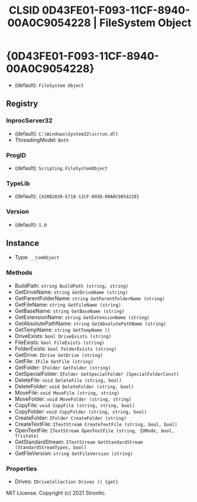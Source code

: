﻿---
title: "CLSID 0D43FE01-F093-11CF-8940-00A0C9054228 | FileSystem Object"
excerpt: What is COM-Object CLSID 0D43FE01-F093-11CF-8940-00A0C9054228?
---

# {0D43FE01-F093-11CF-8940-00A0C9054228}

* (default): `FileSystem Object`

## Registry


### InprocServer32

* (default): `C:\Windows\System32\scrrun.dll`
* ThreadingModel: `Both`

### ProgID

* (default): `Scripting.FileSystemObject`

### TypeLib

* (default): `{420B2830-E718-11CF-893D-00A0C9054228}`

### Version

* (default): `1.0`

## Instance

* Type: `__ComObject`

### Methods

* BuildPath: `string BuildPath (string, string)`
* GetDriveName: `string GetDriveName (string)`
* GetParentFolderName: `string GetParentFolderName (string)`
* GetFileName: `string GetFileName (string)`
* GetBaseName: `string GetBaseName (string)`
* GetExtensionName: `string GetExtensionName (string)`
* GetAbsolutePathName: `string GetAbsolutePathName (string)`
* GetTempName: `string GetTempName ()`
* DriveExists: `bool DriveExists (string)`
* FileExists: `bool FileExists (string)`
* FolderExists: `bool FolderExists (string)`
* GetDrive: `IDrive GetDrive (string)`
* GetFile: `IFile GetFile (string)`
* GetFolder: `IFolder GetFolder (string)`
* GetSpecialFolder: `IFolder GetSpecialFolder (SpecialFolderConst)`
* DeleteFile: `void DeleteFile (string, bool)`
* DeleteFolder: `void DeleteFolder (string, bool)`
* MoveFile: `void MoveFile (string, string)`
* MoveFolder: `void MoveFolder (string, string)`
* CopyFile: `void CopyFile (string, string, bool)`
* CopyFolder: `void CopyFolder (string, string, bool)`
* CreateFolder: `IFolder CreateFolder (string)`
* CreateTextFile: `ITextStream CreateTextFile (string, bool, bool)`
* OpenTextFile: `ITextStream OpenTextFile (string, IOMode, bool, Tristate)`
* GetStandardStream: `ITextStream GetStandardStream (StandardStreamTypes, bool)`
* GetFileVersion: `string GetFileVersion (string)`

### Properties

* Drives: `IDriveCollection Drives () {get} `

MIT License. Copyright (c) 2021 Strontic.


